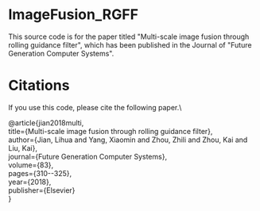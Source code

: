 # ImageFusion_RGFF
This source code is for the paper titled "Multi-scale image fusion through rolling guidance filter", which has been published in the Journal of "Future Generation Computer Systems".

# Citations
If you use this code, please cite the following paper.\

@article{jian2018multi,\
  title={Multi-scale image fusion through rolling guidance filter},\
  author={Jian, Lihua and Yang, Xiaomin and Zhou, Zhili and Zhou, Kai and Liu, Kai},\
  journal={Future Generation Computer Systems},\
  volume={83},\
  pages={310--325},\
  year={2018},\
  publisher={Elsevier}\
}
